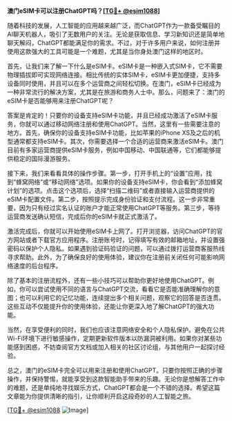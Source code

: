 **澳门eSIM卡可以注册ChatGPT吗？[[TG💪+ @esim1088](https://t.me/s/esim1088)]**

随着科技的发展，人工智能的应用越来越广泛，而ChatGPT作为一款备受瞩目的AI聊天机器人，吸引了无数用户的关注。无论是获取信息、学习新知识还是简单地聊天解闷，ChatGPT都能满足你的需求。不过，对于许多用户来说，如何注册并使用这款强大的工具可能是一个难题，尤其是当你身处澳门这样的地区时。

首先，让我们来了解一下什么是eSIM卡。eSIM卡是一种嵌入式SIM卡，它不需要物理插拔即可实现网络连接。相比传统的实体SIM卡，eSIM卡更加便捷，支持多设备同时使用，并且可以在多个运营商之间轻松切换。在澳门，eSIM卡已经成为一种非常流行的解决方案，尤其是在旅游和商务人士中。那么，问题来了：澳门的eSIM卡是否能够用来注册ChatGPT呢？

答案是肯定的！只要你的设备支持eSIM卡功能，并且已经成功激活了eSIM卡服务，你就可以通过移动网络注册和使用ChatGPT。当然，这里有一些需要注意的地方。首先，确保你的设备支持eSIM卡功能，比如苹果的iPhone XS及之后的机型通常都支持eSIM卡。其次，你需要选择一个合适的运营商来激活eSIM卡。澳门目前有多家运营商提供eSIM卡服务，例如中国移动、中国联通等，它们都能够提供稳定的国际漫游服务。

接下来，我们来看看具体的操作步骤。第一步，打开手机上的“设置”应用，找到“蜂窝网络”或“移动网络”选项。如果你的设备支持eSIM卡，你会看到“添加蜂窝计划”的选项。点击这个选项后，选择“扫描二维码”或者直接输入运营商提供的eSIM卡配置文件。第二步，按照提示完成身份验证和支付流程。这一步非常重要，因为只有经过实名认证的账户才能正常使用ChatGPT等服务。第三步，等待运营商发送确认短信，完成后你的eSIM卡就正式激活了。

激活完成后，你就可以开始使用eSIM卡上网了。打开浏览器，访问ChatGPT的官方网站或者下载官方应用程序。注册账号时，记得填写有效的邮箱地址，并设置强密码以保护个人隐私。如果遇到验证码验证的问题，可以通过拨打运营商客服热线寻求帮助。此外，为了确保良好的使用体验，建议你在注册前关闭任何可能影响网络速度的后台程序。

除了基本的注册流程外，还有一些小技巧可以帮助你更好地使用ChatGPT。例如，你可以尝试使用不同的语言与ChatGPT交流，看看它是否能准确理解你的意图；也可以利用它的记忆功能，连续提出多个相关问题，观察它的回答是否连贯。这些互动不仅能提升你的使用体验，还能让你更深入地了解ChatGPT的强大功能。

当然，在享受便利的同时，我们也应该注意网络安全和个人隐私保护。避免在公共Wi-Fi环境下进行敏感操作，定期更新软件版本以防漏洞被利用。如果你对某些功能感到困惑，不妨查阅官方文档或加入相关的社区讨论组，与其他用户一起探讨经验。

总之，澳门的eSIM卡完全可以用来注册和使用ChatGPT。只要你按照正确的步骤操作，并保持警惕，就能享受到这款智能助手带来的乐趣。无论你是想解答工作中的难题，还是单纯地寻找娱乐方式，ChatGPT都会是一个不错的选择。希望这篇文章能为你提供清晰的指引，让你顺利开启这段奇妙的人工智能之旅。

[[TG💪+ @esim1088](https://t.me/s/esim1088) ![Image](https://i.postimg.cc/4NQfJmqS/Snipaste-2025-05-13-00-14-12.png)]